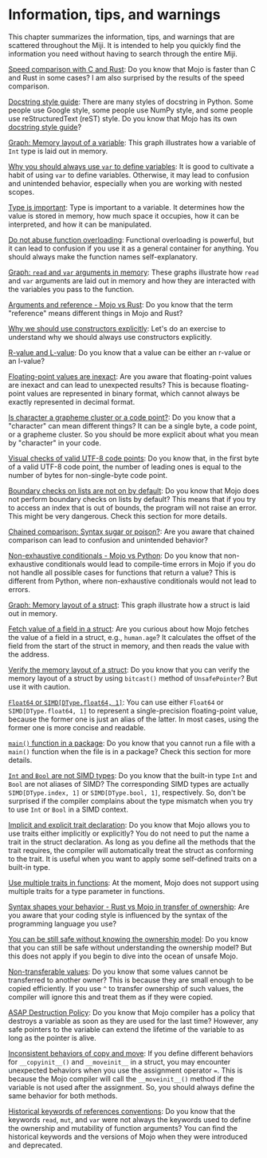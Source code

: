 # Information, tips, and warnings

This chapter summarizes the information, tips, and warnings that are scattered throughout the Miji. It is intended to help you quickly find the information you need without having to search through the entire Miji.

[Speed comparison with C and Rust](../move/examples#fibonacci-sequence): Do you know that Mojo is faster than C and Rust in some cases? I am also surprised by the results of the speed comparison.

[Docstring style guide](../move/common#documentation-string): There are many styles of docstring in Python. Some people use Google style, some people use NumPy style, and some people use reStructuredText (reST) style. Do you know that Mojo has its own [docstring style guide](https://github.com/modular/modular/blob/main/mojo/stdlib/docs/docstring-style-guide.md)?

[Graph: Memory layout of a variable](../basic/variables): This graph illustrates how a variable of `Int` type is laid out in memory.

[Why you should always use `var` to define variables](../basic/variables.md): It is good to cultivate a habit of using `var` to define variables. Otherwise, it may lead to confusion and unintended behavior, especially when you are working with nested scopes.

[Type is important](../basic/variables.md#conceptual-model-of-variable): Type is important to a variable. It determines how the value is stored in memory, how much space it occupies, how it can be interpreted, and how it can be manipulated.

[Do not abuse function overloading](../basic/functions.md#function-overloading): Functional overloading is powerful, but it can lead to confusion if you use it as a general container for anything. You should always make the function names self-explanatory.

[Graph: `read` and `var` arguments in memory](../basic/functions#mutability-of-arguments): These graphs illustrate how `read` and `var` arguments are laid out in memory and how they are interacted with the variables you pass to the function.

[Arguments and reference - Mojo vs Rust](../basic/functions.md): Do you know that the term "reference" means different things in Mojo and Rust?

[Why we should use constructors explicitly](../basic/types#integers): Let's do an exercise to understand why we should always use constructors explicitly.

[R-value and L-value](../basic/types#literals-and-type-inference): Do you know that a value can be either an r-value or an l-value?

[Floating-point values are inexact](../basic/types#floating-point-numbers): Are you aware that floating-point values are inexact and can lead to unexpected results? This is because floating-point values are represented in binary format, which cannot always be exactly represented in decimal format.

[Is character a grapheme cluster or a code point?](../basic/string#grapheme-clusters): Do you know that a "character" can mean different things? It can be a single byte, a code point, or a grapheme cluster. So you should be more explicit about what you mean by "character" in your code.

[Visual checks of valid UTF-8 code points](../basic/string#utf-8-encoding): Do you know that, in the first byte of a valid UTF-8 code point, the number of leading ones is equal to the number of bytes for non-single-byte code point.

[Boundary checks on lists are not on by default](../basic/composite#index-or-slice-a-list): Do you know that Mojo does not perform boundary checks on lists by default? This means that if you try to access an index that is out of bounds, the program will not raise an error. This might be very dangerous. Check this section for more details.

[Chained comparison: Syntax sugar or poison?](../basic/operators.md): Are you aware that chained comparison can lead to confusion and unintended behavior?

[Non-exhaustive conditionals - Mojo vs Python](../basic/control#non-exhaustive-conditionals): Do you know that non-exhaustive conditionals would lead to compile-time errors in Mojo if you do not handle all possible cases for functions that return a value? This is different from Python, where non-exhaustive conditionals would not lead to errors.

[Graph: Memory layout of a struct](../basic/structs#memory-layout-of-struct): This graph illustrate how a struct is laid out in memory.

[Fetch value of a field in a struct](../basic/structs#memory-layout-of-struct): Are you curious about how Mojo fetches the value of a field in a struct, e.g., `human.age`? It calculates the offset of the field from the start of the struct in memory, and then reads the value with the address.

[Verify the memory layout of a struct](../basic/structs#memory-layout-of-struct): Do you know that you can verify the memory layout of a struct by using `bitcast()` method of `UnsafePointer`? But use it with caution.

[`Float64` or `SIMD[DType.float64, 1]`](../advanced/simd.md#type-of-simd): You can use either `Float64` or `SIMD[DType.float64, 1]` to represent a single-precision floating-point value, because the former one is just an alias of the latter. In most cases, using the former one is more concise and readable.

[`main()` function in a package](../basic/packages#write-packages): Do you know that you cannot run a file with a `main()` function when the file is in a package? Check this section for more details.

[`Int` and `Bool` are not SIMD types](../advanced/simd.md#type-of-simd): Do you know that the built-in type `Int` and `Bool` are not aliases of SIMD? The corresponding SIMD types are actually `SIMD[DType.index, 1]` or `SIMD[DType.bool, 1]`, respectively. So, don't be surprised if the compiler complains about the type mismatch when you try to use `Int` or `Bool` in a SIMD context.

[Implicit and explicit trait declaration](../advanced/generic#traits): Do you know that Mojo allows you to use traits either implicitly or explicitly? You do not need to put the name a trait in the struct declaration. As long as you define all the methods that the trait requires, the compiler will automatically treat the struct as conforming to the trait. It is useful when you want to apply some self-defined traits on a built-in type.

[Use multiple traits in functions](../advanced/generic#multiple-traits): At the moment, Mojo does not support using multiple traits for a type parameter in functions.

[Syntax shapes your behavior - Rust vs Mojo in transfer of ownership](../advanced/ownership.md): Are you aware that your coding style is influenced by the syntax of the programming language you use?

[You can be still safe without knowing the ownership model](../advanced/ownership.md): Do you know that you can still be safe without understanding the ownership model? But this does not apply if you begin to dive into the ocean of unsafe Mojo.

[Non-transferable values](../advanced/ownership.md): Do you know that some values cannot be transferred to another owner? This is because they are small enough to be copied efficiently. If you use `^` to transfer ownership of such values, the compiler will ignore this and treat them as if they were copied.

[ASAP Destruction Policy](../advanced/ownership.md): Do you know that Mojo compiler has a policy that destroys a variable as soon as they are used for the last time? However, any safe pointers to the variable can extend the lifetime of the variable to as long as the pointer is alive.

[Inconsistent behaviors of copy and move](../advanced/ownership.md): If you define different behaviors for `__copyinit__()` and `__moveinit__` in a struct, you may encounter unexpected behaviors when you use the assignment operator `=`. This is because the Mojo compiler will call the `__moveinit__()` method if the variable is not used after the assignment. So, you should always define the same behavior for both methods.

[Historical keywords of references conventions](../advanced/references#keywords-of-conventions): Do you know that the keywords `read`, `mut`, and `var` were not always the keywords used to define the ownership and mutability of function arguments? You can find the historical keywords and the versions of Mojo when they were introduced and deprecated.
